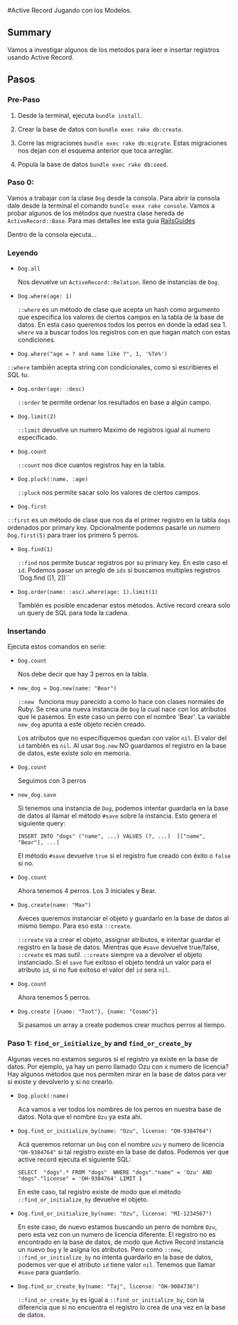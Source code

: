 #Active Record Jugando con los Modelos.

## Summary

Vamos a investigar algunos de los metodos para leer e insertar registros usando Active Record.

## Pasos

### Pre-Paso

1. Desde la terminal, ejecuta `bundle install`.

2. Crear la base de datos con `bundle exec rake db:create`.

3. Corre las migraciones `bundle exec rake db:migrate`. Estas migraciones nos dejan con el esquema anterior que toca arreglar.

4. Popula la base de datos  `bundle exec rake db:seed`.

### Paso 0:

Vamos a trabajar con la clase `Dog` desde la consola. Para abrir la consola dale desde la terminal el comando `bundle exex rake console`.  Vamos a probar algunos de los métodos que nuestra clase hereda de `ActiveRecord::Base`. Para mas detalles lee esta guía [RailsGuides](http://guides.rubyonrails.org/)

Dentro de la consola ejecuta...

### Leyendo

- `Dog.all`

  Nos devuelve un `ActiveRecord::Relation`. lleno de instancias de `Dog`.

- `Dog.where(age: 1)`

  `::where` es un método de clase que acepta un hash como argumento que especifica los valores de ciertos campos en la tabla de la base de datos. En esta caso queremos todos los perros en donde la edad sea 1. `where` va a buscar todos los registros con en que hagan match con estas condiciones.

-  `Dog.where("age = ? and name like ?", 1, '%Te%')`

  `::where` también acepta string con condicionales, como si escribieres el SQL tu.

- `Dog.order(age: :desc)`

  `::order` te permite ordenar los resultados en base a algún campo.

- `Dog.limit(2)`

  `::limit` devuelve un numero Maximo de registros igual al numero especificado.

- `Dog.count`

  `::count` nos dice cuantos registros hay en la tabla.

- `Dog.pluck(:name, :age)`

  `::pluck` nos permite sacar solo los valores de ciertos campos.

-  `Dog.first`

  `::first` es un método de clase que nos da el primer registro en la tabla `dogs` ordenados por primary key. Opcionalmente podemos pasarle un numero `Dog.first(5)` para traer los primero 5 perros.

- `Dog.find(1)`

  `::find` nos permite buscar registros por su primary key. En este caso el `id`. Podemos pasar un arreglo de `ids` si buscamos multiples registros `Dog.find ([1, 2])``

- `Dog.order(name: :asc).where(age: 1).limit(1)`

  También es posible encadenar estos métodos. Active record creara solo un query de SQL para toda la cadena.


### Insertando


Ejecuta estos comandos en serie:

- `Dog.count`

  Nos debe decir que hay 3 perros en la tabla.

- `new_dog = Dog.new(name: "Bear")`

  `::new ` funciona muy parecido a como lo hace con clases normales de Ruby. Se crea una nueva instancia de `Dog` la cual nace con los atributos que le pasemos. En este caso un perro con el nombre 'Bear'. La variable `new_dog` apunta a este objeto recién creado.

  Los atributos que no especifiquemos quedan con valor `nil`. El valor del `id` también es `nil`. Al usar `Dog.new` NO guardamos el registro en la base de datos, este existe solo en memoria.

- `Dog.count`

  Seguimos con 3 perros

- `new_dog.save`

  Si tenemos una instancia de `Dog`, podemos intentar guardarla en la base de datos al llamar el método `#save` sobre la instancia. Esto genera el siguiente query:

  `INSERT INTO "dogs" ("name", ...) VALUES (?, ...)  [["name", "Bear"], ...]`

  El método `#save` devuelve `true` si el registro fue creado con éxito o `false` si no.

- `Dog.count`

  Ahora tenemos 4 perros. Los 3 iniciales y Bear.

- `Dog.create(name: "Max")`

  Aveces queremos instanciar el objeto y guardarlo en la base de datos al mismo tiempo. Para eso esta `::create`.

  `::create` va a crear el objeto, assignar atributos, e intentar guardar el registro en la base de datos. Mientras que `#save` devuelve true/false, `::create` es mas sutil. `::create` siempre va a devolver el objeto instanciado. Si el `save` fue exitoso el objeto tendrá un valor para el atributo `id`, si no fue exitoso el valor del `id` sera `nil`.

- `Dog.count`

  Ahora tenemos 5 perros.

- `Dog.create [{name: "Toot"}, {name: "Cosmo"}]`

  Si pasamos un array a create podemos crear muchos perros al tiempo.


### Paso 1: `find_or_initialize_by` and `find_or_create_by`

Algunas veces no estamos seguros si el registro ya existe en la base de datos. Por ejemplo, ya hay un perro llamado Ozu con x numero de licencia? Hay algunos métodos que nos permiten mirar en la base de datos para ver si existe y devolverlo y si no crearlo.

- `Dog.pluck(:name)`

  Aca vamos a ver todos los nombres de los perros en nuestra base de datos. Nota que el nombre `Ozu` ya esta ahi.

- `Dog.find_or_initialize_by(name: "Ozu", license: "OH-9384764")`

  Acá queremos retornar un `Dog` con el nombre `ozu` y numero de licencia `"OH-9384764"` si tal registro existe en la base de datos. Podemos ver que active record ejecuta el siguiente SQL:

  `SELECT  "dogs".* FROM "dogs"  WHERE "dogs"."name" = 'Ozu' AND "dogs"."license" = 'OH-9384764' LIMIT 1`

  En este caso, tal registro existe de modo que el método `::find_or_initialize_by` devuelve el objeto.

- `Dog.find_or_initialize_by(name: "Ozu", license: "MI-1234567")`

  En este caso, de nuevo estamos buscando un perro de nombre `Ozu`, pero esta vez con un numero de licencia diferente. El registro no es encontrado en la base de datos, de modo que Active Record instancia un nuevo `Dog` y le asigna los atributos. Pero como `::new`, `::find_or_initialize_by` no intenta guardarlo en la base de datos, podemos ver que el atributo `id` tiene valor `nil`. Tenemos que llamar `#save` para guardarlo.

- `Dog.find_or_create_by(name: "Taj", license: "OH-9084736")`

  `::find_or_create_by` es igual a  `::find_or_initialize_by`, con la diferencia que si no encuentra el registro lo crea de una vez en la base de datos.
